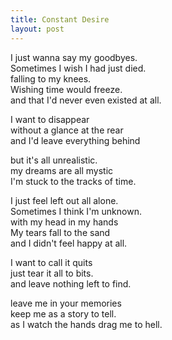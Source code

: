 ```yaml
---
title: Constant Desire
layout: post
---
```

I just wanna say my goodbyes. <br>
Sometimes I wish I had just died. <br>
falling to my knees. <br>
Wishing time would freeze. <br>
and that I'd never even existed at all.

I want to disappear <br>
without a glance at the rear <br>
and I'd leave everything behind

but it's all unrealistic. <br>
my dreams are all mystic <br>
I'm stuck to the tracks of time.

I just feel left out all alone. <br>
Sometimes I think I'm unknown. <br>
with my head in my hands <br>
My tears fall to the sand <br>
and I didn't feel happy at all.

I want to call it quits <br>
just tear it all to bits. <br>
and leave nothing left to find.

leave me in your memories <br>
keep me as a story to tell. <br>
as I watch the hands drag me to hell.
